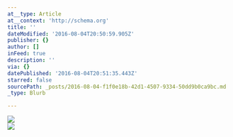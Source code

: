 ```yaml
---
at__type: Article
at__context: 'http://schema.org'
title: ''
dateModified: '2016-08-04T20:50:59.905Z'
publisher: {}
author: []
inFeed: true
description: ''
via: {}
datePublished: '2016-08-04T20:51:35.443Z'
starred: false
sourcePath: _posts/2016-08-04-f1f0e18b-42d1-4507-9334-50dd9b0ca9bc.md
_type: Blurb

---
```

<article style=""><img src="https://the-grid-user-content.s3-us-west-2.amazonaws.com/17d5a0fc-41a5-4b9f-a369-843f4f622e47.jpg" /></article>

<article style=""><img src="https://the-grid-user-content.s3-us-west-2.amazonaws.com/bcbbea48-5522-4fdb-ad92-45328ebb3ee3.jpg" /></article>